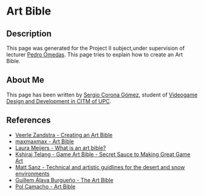 # Art Bible 

## Description
This page was generated for the Project II subject,under supervision of lecturer [Pedro Omedas](https://github.com/pomedas). This page tries to explain how to create an Art Bible.

## About Me
This page has been written by [Sergio Corona Gómez](https://github.com/seregero00), student of [Videogame Design and Development in CITM of UPC](https://www.citm.upc.edu/esp/estudis/grau-videojocs-terrassa/).

## References 

* [ Veerle Zandstra - Creating an Art Bible](https://discover.therookies.co/2020/07/20/creating-an-art-bible/)
* [maxmaxmax - Art Bible](https://www.artstation.com/artwork/nYmGZ9)
* [Laura Meijers - What is an art bible?](https://www.oleanderstudios.com/what-is-an-art-bible-examples-practical-tips/)
* [Kshiraj Telang - Game Art Bible - Secret Sauce to Making Great Game Art](https://www.slideshare.net/kshiraj/game-art-bible-secret-sauce-to-making-great-game-art)
* [Matt Sanz - Technical and artistic guidlines for the desert and snow environments](https://www.artstation.com/artwork/nAYke)
* [Guillem Álava Burgueño - The Art Bible](https://willytrek19.github.io/ArtBible/)
* [Pol Camacho - Art Bible](https://polcamacho.github.io/Art-Bible/)
